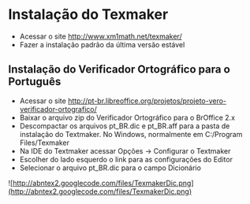 # Instalação do Texmaker #

  * Acessar o site http://www.xm1math.net/texmaker/
  * Fazer a instalação padrão da última versão estável



## Instalação do Verificador Ortográfico para o Português ##

  * Acessar o site http://pt-br.libreoffice.org/projetos/projeto-vero-verificador-ortografico/
  * Baixar o arquivo zip do Verificador Ortográfico para o BrOffice 2.x
  * Descompactar os arquivos pt\_BR.dic e pt\_BR.aff para a pasta de instalação do  Textmaker. No Windows, normalmente em C:/Program Files/Texmaker
  * Na IDE do Textmaker acessar Opções -> Configurar o Textmaker
  * Escolher do lado esquerdo o link para as configurações do Editor
  * Selecionar o arquivo pt\_BR.dic para o campo Dicionário

![http://abntex2.googlecode.com/files/TexmakerDic.png](http://abntex2.googlecode.com/files/TexmakerDic.png)